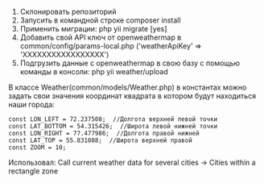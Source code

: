1. Склонировать репозиторий
2. Запусить в командной строке composer install
3. Применить миграции: php yii migrate [yes]
4. Добавить свой API ключ от openweathermap в common/config/params-local.php ('weatherApiKey' => 'XXXXXXXXXXXXXXXXX')
5. Подгрузить данные с openweathermap в свою базу с помощью команды в консоли: php yii weather/upload

В классе Weather(common/models/Weather.php) в константах можно задать свои значения координат квадрата в котором
будут находиться наши города:

    const LON_LEFT = 72.237508;  //Долгота верхней левой точки 
    const LAT_BOTTOM = 54.315426;  //Широта левой нижней точки
    const LON_RIGHT = 77.477986;  //Долгота правой нижней
    const LAT_TOP = 55.831088;  //Широта верхней правой
    const ZOOM = 10;
    
Использовал: Call current weather data for several cities ->
             Cities within a rectangle zone